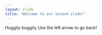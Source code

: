 ```yaml
---
layout: slide
title: "Welcome to our second slide!"
---
```

Huggily buggily
Use the left arrow to go back!
